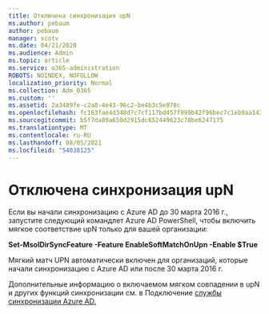 ```yaml
---
title: Отключена синхронизация upN
ms.author: pebaum
author: pebaum
manager: scotv
ms.date: 04/21/2020
ms.audience: Admin
ms.topic: article
ms.service: o365-administration
ROBOTS: NOINDEX, NOFOLLOW
localization_priority: Normal
ms.collection: Adm_O365
ms.custom: ''
ms.assetid: 2a3489fe-c2a8-4e43-96c2-be4b3c5e978c
ms.openlocfilehash: fc163fae4d348d7c7cf117bd457f999b42f96bec7c1eb9aa1435e346131d06de
ms.sourcegitcommit: b5f7da89a650d2915dc652449623c78be6247175
ms.translationtype: MT
ms.contentlocale: ru-RU
ms.lasthandoff: 08/05/2021
ms.locfileid: "54038125"
---
```

# <a name="upn-sync-disabled"></a>Отключена синхронизация upN

Если вы начали синхронизацию с Azure AD до 30 марта 2016 г., запустите следующий командлет Azure AD PowerShell, чтобы включить мягкое соответствие upN только для вашей организации:
  
 **Set-MsolDirSyncFeature -Feature EnableSoftMatchOnUpn -Enable $True**
  
Мягкий матч UPN автоматически включен для организаций, которые начали синхронизацию с Azure AD или после 30 марта 2016 г.
  
Дополнительные информацию о включаемом мягком совпадении в upN и других функций синхронизации см. в Подключение [службы синхронизации Azure AD.](https://docs.microsoft.com/azure/active-directory/connect/active-directory-aadconnectsyncservice-features)
  

